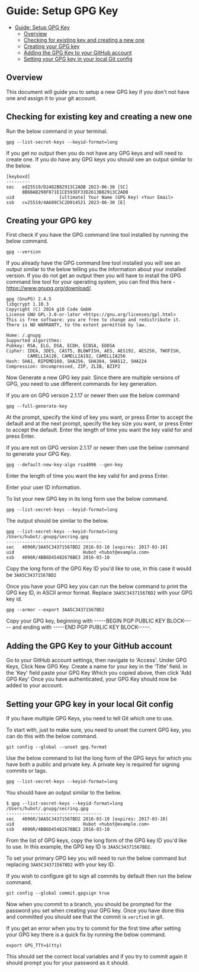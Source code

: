 # Guide: Setup GPG Key

- [Guide: Setup GPG Key](#guide-setup-gpg-key)
  - [Overview](#overview)
  - [Checking for existing key and creating a new one](#checking-for-existing-key-and-creating-a-new-one)
  - [Creating your GPG key](#creating-your-gpg-key)
  - [Adding the GPG Key to your GitHub account](#adding-the-gpg-key-to-your-github-account)
  - [Setting your GPG key in your local Git config](#setting-your-gpg-key-in-your-local-git-config)

## Overview

This document will guide you to setup a new GPG key if you don't not have one and assign it to your git account.

## Checking for existing key and creating a new one

Run the below command in your terminal.

```shell
gpg --list-secret-keys --keyid-format=long
```

If you get no output then you do not have any GPG keys and will need to create one. If you do have any GPG keys you should see an output similar to the below.

```shell
[keyboxd]
---------
sec   ed25519/D2482B82913C2ADB 2023-06-30 [SC]
      8B6BAB298F871E1CE593EF33D2613B82913C2ADB
uid                 [ultimate] Your Name (GPG Key) <Your Email>
ssb   cv25519/4A689C5C2D914521 2023-06-30 [E]
```

## Creating your GPG key

First check if you have the GPG command line tool installed by running the below command.

```shell
gpg --version
```

If you already have the GPG command line tool installed you will see an output similar to the below telling you the information about your installed version. If you do not get an output then you will have to install the GPG command line tool for your operating system, you can find this here - <https://www.gnupg.org/download/>.

```shell
gpg (GnuPG) 2.4.5
libgcrypt 1.10.3
Copyright (C) 2024 g10 Code GmbH
License GNU GPL-3.0-or-later <https://gnu.org/licenses/gpl.html>
This is free software: you are free to change and redistribute it.
There is NO WARRANTY, to the extent permitted by law.

Home: /.gnupg
Supported algorithms:
Pubkey: RSA, ELG, DSA, ECDH, ECDSA, EDDSA
Cipher: IDEA, 3DES, CAST5, BLOWFISH, AES, AES192, AES256, TWOFISH,
        CAMELLIA128, CAMELLIA192, CAMELLIA256
Hash: SHA1, RIPEMD160, SHA256, SHA384, SHA512, SHA224
Compression: Uncompressed, ZIP, ZLIB, BZIP2
```

Now Generate a new GPG key pair. Since there are multiple versions of GPG, you need to use different commands for key generation.

If you are on GPG version 2.1.17 or newer then use the below command

```shell
gpg --full-generate-key
```

At the prompt, specify the kind of key you want, or press Enter to accept the default and at the next prompt, specify the key size you want, or press Enter to accept the default. Enter the length of time you want the key valid for and press Enter.

If you are not on GPG version 2.1.17 or newer then use the below command to generate your GPG Key.

```shell
gpg --default-new-key-algo rsa4096 --gen-key
```

Enter the length of time you want the key valid for and press Enter.

Enter your user ID information.

To list your new GPG key in its long form use the below command.

```shell
gpg --list-secret-keys --keyid-format=long
```

The output should be similar to the below.

```shell
gpg --list-secret-keys --keyid-format=long
/Users/hubot/.gnupg/secring.gpg
------------------------------------
sec   4096R/3AA5C34371567BD2 2016-03-10 [expires: 2017-03-10]
uid                          Hubot <hubot@example.com>
ssb   4096R/4BB6D45482678BE3 2016-03-10
```

Copy the long form of the GPG Key ID you'd like to use, in this case it would be `3AA5C34371567BD2`

Once you have your GPG key you can run the below command to print the GPG key ID, in ASCII armor format. Replace `3AA5C34371567BD2` with your GPG key id.

```shell
gpg --armor --export 3AA5C34371567BD2
```

Copy your GPG key, beginning with -----BEGIN PGP PUBLIC KEY BLOCK----- and ending with -----END PGP PUBLIC KEY BLOCK-----.

## Adding the GPG Key to your GitHub account

Go to your GitHub account settings, then navigate to 'Access'.
Under GPG Keys, Click New GPG Key.
Create a name for your key in the 'Title' field.
in the 'Key' field paste your GPG Key Which you copied above, then click 'Add GPG Key'
Once you have authenticated, your GPG Key should now be added to your account.

## Setting your GPG key in your local Git config

If you have multiple GPG Keys, you need to tell Git which one to use.

To start with, just to make sure, you need to unset the current GPG key, you can do this with the below command.

```shell
git config --global --unset gpg.format
```

Use the below command to list the long form of the GPG keys for which you have both a public and private key. A private key is required for signing commits or tags.

```shell
gpg --list-secret-keys --keyid-format=long
```

You should have an output similar to the below.

```shell
$ gpg --list-secret-keys --keyid-format=long
/Users/hubot/.gnupg/secring.gpg
------------------------------------
sec   4096R/3AA5C34371567BD2 2016-03-10 [expires: 2017-03-10]
uid                          Hubot <hubot@example.com>
ssb   4096R/4BB6D45482678BE3 2016-03-10
```

From the list of GPG keys, copy the long form of the GPG key ID you'd like to use. In this example, the GPG key ID is `3AA5C34371567BD2`.

To set your primary GPG key you will need to run the below command but replacing `3AA5C34371567BD2` with your key ID.

If you wish to configure git to sign all commits by default then run the below command.

```shell
git config --global commit.gpgsign true
```

Now when you commit to a branch, you should be prompted for the password you set when creating your GPG key. Once you have done this and committed you should see that the commit is `verified` in git.

If you get an error when you try to commit for the first time after setting your GPG key there is a quick fix by running the below command.

```shell
export GPG_TTY=$(tty)
```

This should set the correct local variables and if you try to commit again it should prompt you for your password as it should.
